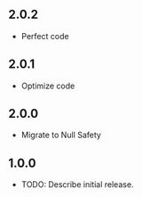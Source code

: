 ## 2.0.2

* Perfect code

## 2.0.1

* Optimize code

## 2.0.0

* Migrate to Null Safety

## 1.0.0

* TODO: Describe initial release.
